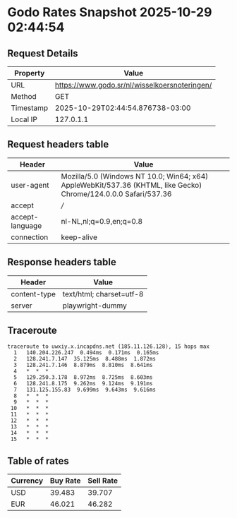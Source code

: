 # Godo Rates Snapshot 2025-10-29 02:44:54
## Request Details

| Property | Value |
|----------|-------|
| URL | https://www.godo.sr/nl/wisselkoersnoteringen/ |
| Method | GET |
| Timestamp | 2025-10-29T02:44:54.876738-03:00 |
| Local IP | 127.0.1.1 |
    
## Request headers table

| Header | Value |
|--------|-------|
| user-agent | Mozilla/5.0 (Windows NT 10.0; Win64; x64) AppleWebKit/537.36 (KHTML, like Gecko) Chrome/124.0.0.0 Safari/537.36 |
| accept | */* |
| accept-language | nl-NL,nl;q=0.9,en;q=0.8 |
| connection | keep-alive |

    
## Response headers table
| Header | Value |
|--------|-------|
| content-type | text/html; charset=utf-8 |
| server | playwright-dummy |

## Traceroute 

```
traceroute to uwxiy.x.incapdns.net (185.11.126.128), 15 hops max
  1   140.204.226.247  0.494ms  0.171ms  0.165ms 
  2   128.241.7.147  35.125ms  8.488ms  1.872ms 
  3   128.241.7.146  8.879ms  8.810ms  8.641ms 
  4   *  *  * 
  5   129.250.3.178  8.972ms  8.725ms  8.603ms 
  6   128.241.8.175  9.262ms  9.124ms  9.191ms 
  7   131.125.155.83  9.699ms  9.643ms  9.616ms 
  8   *  *  * 
  9   *  *  * 
 10   *  *  * 
 11   *  *  * 
 12   *  *  * 
 13   *  *  * 
 14   *  *  * 
 15   *  *  * 

```


## Table of rates

| Currency | Buy Rate | Sell Rate |
|----------|----------|-----------|
| USD | 39.483 | 39.707 |
| EUR | 46.021 | 46.282 |
